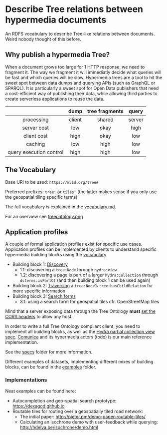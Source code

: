 # Describe Tree relations between hypermedia documents

An RDFS vocabulary to describe Tree-like relations between documents. Weird nobody thought of this before.

## Why publish a hypermedia Tree?

When a document grows too large for 1 HTTP response, we need to fragment it. The way we fragment it will immediatly decide what queries will be fast and which queries will be slow.
Hypermedia trees are a tool to hit the sweet spot between data dumps and querying APIs (such as GraphQL or SPARQL). It is particularly a sweet spot for Open Data publishers that need a cost-efficient way of publishing their data, while allowing third parties to create serverless applications to reuse the data.

|   | dump  | tree fragments  | query  |
|:-:|:-:|:-:|:-:|
| processing | client | shared | server |
| server cost  | low  | okay  | high  |
|  client cost | high  | okay  | low  |
| caching | low | high | low |
| query execution control | high | high | low |

## The Vocabulary

Base URI to be used: `https://w3id.org/tree#`

Preferred prefixes: `tree:` or `tiles:` (the latter makes sense if you only use the geospatial tiling specific terms) 

The full vocabulary is explained in the [vocabulary.md](vocabulary.md).

For an overview see [treeontology.png](treeontology.png)

## Application profiles

A couple of formal application profiles exist for specific use cases. Application profiles can be implemented by clients to understand specific hypermedia building blocks using the [vocabulary](vocabulary.md).

 * Building block 1: [Discovery](specs/1-discovery.md)
     * 1.1: discovering a `tree:Node` through `hydra:view`
     * 1.2: discovering a page is part of a larger `hydra:Collection` through `dcterms:isPartOf` (and then building block 1 can be used again)
 * Building block 2: [Traversing](specs/2-traversing.md) a `tree:Node`’s `tree:hasChildRelation` for more specific information
 * Building block 3: [Search forms](specs/3-search.md)
     * 3.1: using a search form for geospatial tiles cfr. OpenStreetMap tiles

Mind that a server exposing data through the Tree Ontology __must__ [set the CORS headers](http://enable-cors.org) to allow any host.

In order to write a full Tree Ontology compliant client, you need to implement all building blocks, as well as the [Hydra partial collection view spec](). [Comunica](https://github.com/comunica/comunica) and its hypermedia actors (todo) is our main reference implementation.

See the [specs](specs/) folder for more information.

Different examples of datasets, implementing different mixes of building blocks, can be found in the [examples](examples/) folder.

### Implementations

Neat examples can be found here:

 * Autocompletion and geo-spatial search prototype: https://dexagod.github.io
 * Routable tiles for routing over a geospatially tiled road network:
     - The initial paper: http://pieter.pm/demo-paper-routable-tiles/
     - Calculating an isochrone demo with user-feedback while querying: http://hdelva.be/isochrone/demo.html
